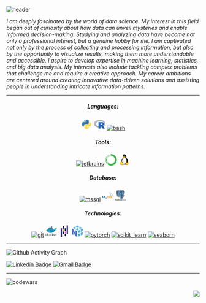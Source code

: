 ![header](https://capsule-render.vercel.app/api?type=venom&height=200&color=gradient&customColorList=27&text=👋%20Hello%20World!&section=header&textBg=false&reversal=false&animation=twinkling&descAlign=51)

<p><i> I am deeply fascinated by the world of data science. My interest in this field began out of curiosity about how data can unveil mysteries and enable informed decision-making. Studying and analyzing data have become not only a professional interest, but a genuine hobby for me. I am captivated not only by the process of collecting and processing information, but also by the opportunity to visualize results, making them more understandable and accessible. I aspire to develop expertise in machine learning, statistics, and big data analysis. My interests also include tackling complex problems that challenge me and require a creative approach. My career ambitions are centered around creating innovative data-driven solutions and assisting people in understanding intricate information patterns.</i></p>

<hr></hr>

<h5 align="center">Languages:</h5>
<p align="center">
        <a href="https://www.python.org" target="_blank" rel="noreferrer"> <img src="https://raw.githubusercontent.com/devicons/devicon/master/icons/python/python-original.svg" alt="python" width="30" height="30"/></a>
        <a href="https://cran.r-project.org/" target="_blank" rel="noreferrer"> <img src="https://github.com/devicons/devicon/blob/master/icons/r/r-original.svg" alt="R" width="30" height="30"/></a>
        <a href="https://www.gnu.org/software/bash/" target="_blank" rel="noreferrer"> <img src="https://www.vectorlogo.zone/logos/gnu_bash/gnu_bash-icon.svg" alt="bash" width="30" height="30"/></a>
</p>
<h5 align="center">Tools:</h5>
<p align="center">
        <a href="https://www.jetbrains.com/" target="_blank" rel="noreferrer"> <img src="https://resources.jetbrains.com/storage/products/company/brand/logos/jb_beam.svg" alt="jetbrains" width="30" height="30"/></a>
        <a href="https://www.anaconda.com/" target="_blank" rel="noreferrer"> <img src="https://github.com/devicons/devicon/blob/master/icons/anaconda/anaconda-original.svg" alt="anaconda" width="30" height="30"></a>
        <a href="https://www.linux.org/" target="_blank" rel="noreferrer"> <img src="https://raw.githubusercontent.com/devicons/devicon/master/icons/linux/linux-original.svg" alt="linux" width="30" height="30"/></a>        
</p>
<h5 align="center">Database:</h5>
<p align="center">
        <a href="https://www.microsoft.com/en-us/sql-server" target="_blank" rel="noreferrer"> <img src="https://www.svgrepo.com/show/303229/microsoft-sql-server-logo.svg" alt="mssql" width="30" height="30"/></a> 
        <a href="https://www.mysql.com/" target="_blank" rel="noreferrer"> <img src="https://raw.githubusercontent.com/devicons/devicon/master/icons/mysql/mysql-original-wordmark.svg" alt="mysql" width="30" height="30"/></a>
        <a href="https://www.postgresql.org" target="_blank" rel="noreferrer"> <img src="https://raw.githubusercontent.com/devicons/devicon/master/icons/postgresql/postgresql-original-wordmark.svg" alt="postgresql" width="30" height="30"/></a>
</p>
<h5 align="center">Technologies:</h5>
<p align="center">
        <a href="https://git-scm.com/" target="_blank" rel="noreferrer"> <img src="https://www.vectorlogo.zone/logos/git-scm/git-scm-icon.svg" alt="git" width="30" height="30"/></a> 
        <a href="https://www.docker.com/" target="_blank" rel="noreferrer"> <img src="https://raw.githubusercontent.com/devicons/devicon/master/icons/docker/docker-original-wordmark.svg" alt="docker" width="30" height="30"/></a>
        <a href="https://pandas.pydata.org/" target="_blank" rel="noreferrer"> <img src="https://github.com/devicons/devicon/blob/master/icons/pandas/pandas-original.svg" alt="pandas" width="30" height="30"/></a>
        <a href="https://numpy.org/" target="_blank" rel="noreferrer"> <img src="https://github.com/devicons/devicon/blob/master/icons/numpy/numpy-original.svg" alt="numpy" width="30" height="30"/></a>
        <a href="https://pytorch.org/" target="_blank" rel="noreferrer"> <img src="https://www.vectorlogo.zone/logos/pytorch/pytorch-icon.svg" alt="pytorch" width="30" height="30"/></a> 
        <a href="https://scikit-learn.org/" target="_blank" rel="noreferrer"> <img src="https://upload.wikimedia.org/wikipedia/commons/0/05/Scikit_learn_logo_small.svg" alt="scikit_learn" width="30" height="30"/></a> 
        <a href="https://seaborn.pydata.org/" target="_blank" rel="noreferrer"> <img src="https://seaborn.pydata.org/_images/logo-mark-lightbg.svg" alt="seaborn" width="30" height="30"/></a>
</p>

<hr></hr>
                
![Github Activity Graph](https://github-readme-activity-graph-rizus-projects.vercel.app/graph?username=Rizus&theme=material-palenight&custom_title=My%20Github%20Activity%20Graph%20&hide_border=true)

<p><a href="https://www.linkedin.com/in/ievgen-pozdniakov-4804a3171/" rel="nofollow"><img src="https://camo.githubusercontent.com/a8a9e4265a0c952e808dcac7a16d12b4b5bae40678d9bf82639664058dda31ef/68747470733a2f2f696d672e736869656c64732e696f2f62616467652f2d4c696e6b6564696e2d626c75653f7374796c653d666c6174266c6f676f3d4c696e6b6564696e266c6f676f436f6c6f723d7768697465" alt="Linkedin Badge" data-canonical-src="https://img.shields.io/badge/-Linkedin-blue?style=flat&amp;logo=Linkedin&amp;logoColor=white" style="max-width: 100%;"></a>
<a href="mailto:pozdniakov.ievgen@gmail.com"><img src="https://camo.githubusercontent.com/1b7b07ac4213547972bdc77e9dc2a3c4b89e52a1c87352274d437e48dedb308b/68747470733a2f2f696d672e736869656c64732e696f2f62616467652f2d476d61696c2d7265643f7374796c653d666c6174266c6f676f3d476d61696c266c6f676f436f6c6f723d7768697465" alt="Gmail Badge" data-canonical-src="https://img.shields.io/badge/-Gmail-red?style=flat&amp;logo=Gmail&amp;logoColor=white" style="max-width: 100%;"></a>
</p>
<hr></hr>

![codewars](https://www.codewars.com/users/Rizus/badges/small)

<p align="right"> <a href="https://komarev.com/ghpvc/?username=Rizus&abbreviated=true&color=00b2b2" target="_blank" rel="noreferrer"> <img src="https://komarev.com/ghpvc/?username=Rizus&abbreviated=true&color=00b2b2" /> </a></p>
